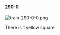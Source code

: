 #### 290-0
![train-290-0-0.png](https://github.com/lil-lab/nlvr/raw/master/nlvr/train/images/9/train-290-0-0.png "train-290-0-0.png")

There is 1 yellow square